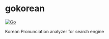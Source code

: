 # gokorean
[![Go](https://github.com/lemon-mint/gokorean/workflows/Go/badge.svg)](https://github.com/lemon-mint/gokorean/actions?query=workflow%3AGo)

Korean Pronunciation analyzer for search engine
